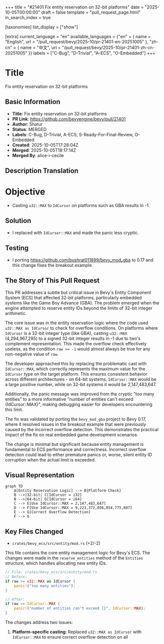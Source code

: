 +++
title = "#21401 Fix entity reservation on 32-bit platforms"
date = "2025-10-05T00:00:00"
draft = false
template = "pull_request_page.html"
in_search_index = true

[taxonomies]
list_display = ["show"]

[extra]
current_language = "en"
available_languages = {"en" = { name = "English", url = "/pull_request/bevy/2025-10/pr-21401-en-20251005" }, "zh-cn" = { name = "中文", url = "/pull_request/bevy/2025-10/pr-21401-zh-cn-20251005" }}
labels = ["C-Bug", "D-Trivial", "A-ECS", "O-Embedded"]
+++

# Title
Fix entity reservation on 32-bit platforms

## Basic Information
- **Title**: Fix entity reservation on 32-bit platforms
- **PR Link**: https://github.com/bevyengine/bevy/pull/21401
- **Author**: Shatur
- **Status**: MERGED
- **Labels**: C-Bug, D-Trivial, A-ECS, S-Ready-For-Final-Review, O-Embedded
- **Created**: 2025-10-05T17:28:04Z
- **Merged**: 2025-10-05T18:17:14Z
- **Merged By**: alice-i-cecile

## Description Translation
# Objective

- Casting `u32::MAX` to `IdCursor` on platforms such as GBA results in -1. 

## Solution

- I replaced with `IdCursor::MAX` and made the panic less cryptic.

## Testing

- I porting https://github.com/bushrat011899/bevy_mod_gba to 0.17 and this change fixes the breakout example.

## The Story of This Pull Request

This PR addresses a subtle but critical issue in Bevy's Entity Component System (ECS) that affected 32-bit platforms, particularly embedded systems like the Game Boy Advance (GBA). The problem emerged when the engine attempted to reserve entity IDs beyond the limits of 32-bit integer arithmetic.

The core issue was in the entity reservation logic where the code used `u32::MAX as IdCursor` to check for overflow conditions. On platforms where `IdCursor` is a 32-bit integer type (like GBA), casting `u32::MAX` (4,294,967,295) to a signed 32-bit integer results in -1 due to two's complement representation. This made the overflow check effectively useless, as the condition `raw >= -1` would almost always be true for any non-negative value of `raw`.

The developer approached this by replacing the problematic cast with `IdCursor::MAX`, which correctly represents the maximum value for the `IdCursor` type on the target platform. This ensures consistent behavior across different architectures - on 64-bit systems, `IdCursor::MAX` would be a large positive number, while on 32-bit systems it would be 2,147,483,647.

Additionally, the panic message was improved from the cryptic "too many entities" to a more informative "number of entities can't exceed {IdCursor::MAX}", making debugging easier for developers encountering this limit.

The fix was validated by porting the `bevy_mod_gba` project to Bevy 0.17, where it resolved issues in the breakout example that were previously caused by the incorrect overflow detection. This demonstrates the practical impact of the fix on real embedded game development scenarios.

The change is minimal but significant because entity management is fundamental to ECS performance and correctness. Incorrect overflow detection could lead to either premature panics or, worse, silent entity ID corruption when the actual limit is exceeded.

## Visual Representation

```mermaid
graph TD
    A[Entity Reservation Logic] --> B{Platform Check}
    B -->|32-bit| C[IdCursor = i32]
    B -->|64-bit| D[IdCursor = i64]
    C --> E[Use IdCursor::MAX = 2,147,483,647]
    D --> F[Use IdCursor::MAX = 9,223,372,036,854,775,807]
    E --> G[Correct Overflow Detection]
    F --> G
```

## Key Files Changed

- `crates/bevy_ecs/src/entity/mod.rs` (+2/-2)

This file contains the core entity management logic for Bevy's ECS. The changes were made in the `reserve_entities` method of the `Entities` structure, which handles allocating new entity IDs.

```rust
// File: crates/bevy_ecs/src/entity/mod.rs
// Before:
if raw >= u32::MAX as IdCursor {
    panic!("too many entities");
}

// After:
if raw == IdCursor::MAX {
    panic!("number of entities can't exceed {}", IdCursor::MAX);
}
```

The changes address two issues:
1. **Platform-specific casting**: Replaced `u32::MAX as IdCursor` with `IdCursor::MAX` to ensure correct overflow detection on all